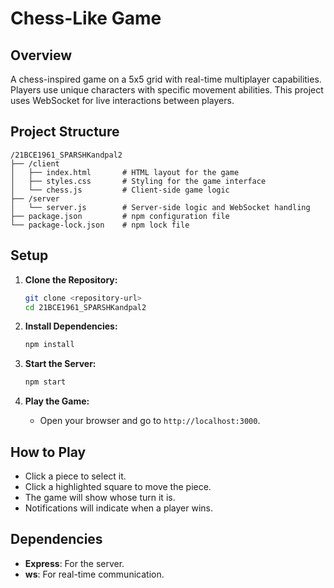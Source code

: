# Chess-Like Game

## Overview

A chess-inspired game on a 5x5 grid with real-time multiplayer capabilities. Players use unique characters with specific movement abilities. This project uses WebSocket for live interactions between players.

## Project Structure

```
/21BCE1961_SPARSHKandpal2
├── /client
│   ├── index.html       # HTML layout for the game
│   ├── styles.css       # Styling for the game interface
│   └── chess.js         # Client-side game logic
├── /server
│   └── server.js        # Server-side logic and WebSocket handling
├── package.json         # npm configuration file
└── package-lock.json    # npm lock file
```

## Setup

1. **Clone the Repository:**

   ```bash
   git clone <repository-url>
   cd 21BCE1961_SPARSHKandpal2
   ```

2. **Install Dependencies:**

   ```bash
   npm install
   ```

3. **Start the Server:**

   ```bash
   npm start
   ```

4. **Play the Game:**
   - Open your browser and go to `http://localhost:3000`.

## How to Play

- Click a piece to select it.
- Click a highlighted square to move the piece.
- The game will show whose turn it is.
- Notifications will indicate when a player wins.

## Dependencies

- **Express**: For the server.
- **ws**: For real-time communication.
